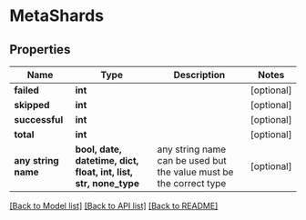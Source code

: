 # MetaShards


## Properties
Name | Type | Description | Notes
------------ | ------------- | ------------- | -------------
**failed** | **int** |  | [optional] 
**skipped** | **int** |  | [optional] 
**successful** | **int** |  | [optional] 
**total** | **int** |  | [optional] 
**any string name** | **bool, date, datetime, dict, float, int, list, str, none_type** | any string name can be used but the value must be the correct type | [optional]

[[Back to Model list]](../README.md#documentation-for-models) [[Back to API list]](../README.md#documentation-for-api-endpoints) [[Back to README]](../README.md)


